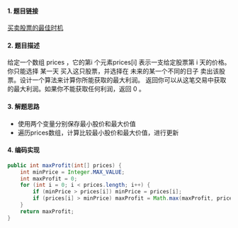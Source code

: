 

#### 1. 题目链接
[买卖股票的最佳时机](https://leetcode-cn.com/problems/best-time-to-buy-and-sell-stock/)

#### 2. 题目描述
给定一个数组 prices ，它的第i 个元素prices[i] 表示一支给定股票第 i 天的价格。
你只能选择 某一天 买入这只股票，并选择在 未来的某一个不同的日子 卖出该股票。设计一个算法来计算你所能获取的最大利润。
返回你可以从这笔交易中获取的最大利润。如果你不能获取任何利润，返回 0 。

#### 3. 解题思路
* 使用两个变量分别保存最小股价和最大价值
* 遍历prices数组，计算比较最小股价和最大价值，进行更新

#### 4. 编码实现
``` java
public int maxProfit(int[] prices) {
    int minPrice = Integer.MAX_VALUE;
    int maxProfit = 0;
    for (int i = 0; i < prices.length; i++) {
        if (minPrice > prices[i]) minPrice = prices[i];
        if (prices[i] > minPrice) maxProfit = Math.max(maxProfit, prices[i] - minPrice);
    }
    return maxProfit;
}
```

